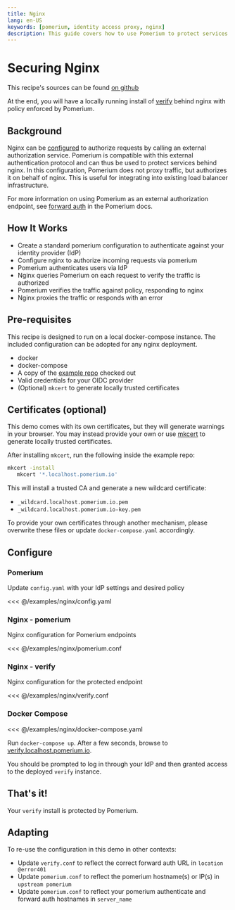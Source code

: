 ```yaml
---
title: Nginx
lang: en-US
keywords: [pomerium, identity access proxy, nginx]
description: This guide covers how to use Pomerium to protect services behind an nginx proxy.
---
```


# Securing Nginx

This recipe's sources can be found [on github](https://github.com/pomerium/pomerium/tree/main/examples/nginx)

At the end, you will have a locally running install of [verify](https://verify.pomerium.com/) behind nginx with policy enforced by Pomerium.

## Background

Nginx can be [configured](https://docs.nginx.com/nginx/admin-guide/security-controls/configuring-subrequest-authentication/) to authorize requests by calling an external authorization service. Pomerium is compatible with this external authentication protocol and can thus be used to protect services behind nginx. In this configuration, Pomerium does not proxy traffic, but authorizes it on behalf of nginx. This is useful for integrating into existing load balancer infrastructure.

For more information on using Pomerium as an external authorization endpoint, see [forward auth](https://www.pomerium.com/reference/#forward-auth) in the Pomerium docs.

## How It Works

- Create a standard pomerium configuration to authenticate against your identity provider (IdP)
- Configure nginx to authorize incoming requests via pomerium
- Pomerium authenticates users via IdP
- Nginx queries Pomerium on each request to verify the traffic is authorized
- Pomerium verifies the traffic against policy, responding to nginx
- Nginx proxies the traffic or responds with an error

## Pre-requisites

This recipe is designed to run on a local docker-compose instance. The included configuration can be adopted for any nginx deployment.

- docker
- docker-compose
- A copy of the [example repo](https://github.com/pomerium/pomerium/tree/main/examples/nginx) checked out
- Valid credentials for your OIDC provider
- (Optional) `mkcert` to generate locally trusted certificates

## Certificates (optional)

This demo comes with its own certificates, but they will generate warnings in your browser. You may instead provide your own or use [mkcert](https://github.com/FiloSottile/mkcert) to generate locally trusted certificates.

After installing `mkcert`, run the following inside the example repo:

```bash
mkcert -install
   mkcert '*.localhost.pomerium.io'
```

This will install a trusted CA and generate a new wildcard certificate:

- `_wildcard.localhost.pomerium.io.pem`
- `_wildcard.localhost.pomerium.io-key.pem`

To provide your own certificates through another mechanism, please overwrite these files or update `docker-compose.yaml` accordingly.

## Configure

### Pomerium

Update `config.yaml` with your IdP settings and desired policy

<<< @/examples/nginx/config.yaml

### Nginx - pomerium

Nginx configuration for Pomerium endpoints

<<< @/examples/nginx/pomerium.conf

### Nginx - verify

Nginx configuration for the protected endpoint

<<< @/examples/nginx/verify.conf

### Docker Compose

<<< @/examples/nginx/docker-compose.yaml

Run `docker-compose up`. After a few seconds, browse to [verify.localhost.pomerium.io](https://verify.localhost.pomerium.io).

You should be prompted to log in through your IdP and then granted access to the deployed `verify` instance.

## That's it!

Your `verify` install is protected by Pomerium.

## Adapting

To re-use the configuration in this demo in other contexts:

- Update `verify.conf` to reflect the correct forward auth URL in `location @error401`
- Update `pomerium.conf` to reflect the pomerium hostname(s) or IP(s) in `upstream pomerium`
- Update `pomerium.conf` to reflect your pomerium authenticate and forward auth hostnames in `server_name`
